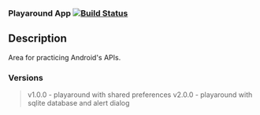 ### Playaround App [![Build Status](https://travis-ci.org/ekeitho/PlayaroundApp.svg)](https://travis-ci.org/ekeitho/PlayaroundApp)

## Description
Area for practicing Android's APIs.

### Versions

   >v1.0.0 - playaround with shared preferences
   >v2.0.0 - playaround with sqlite database and alert dialog
